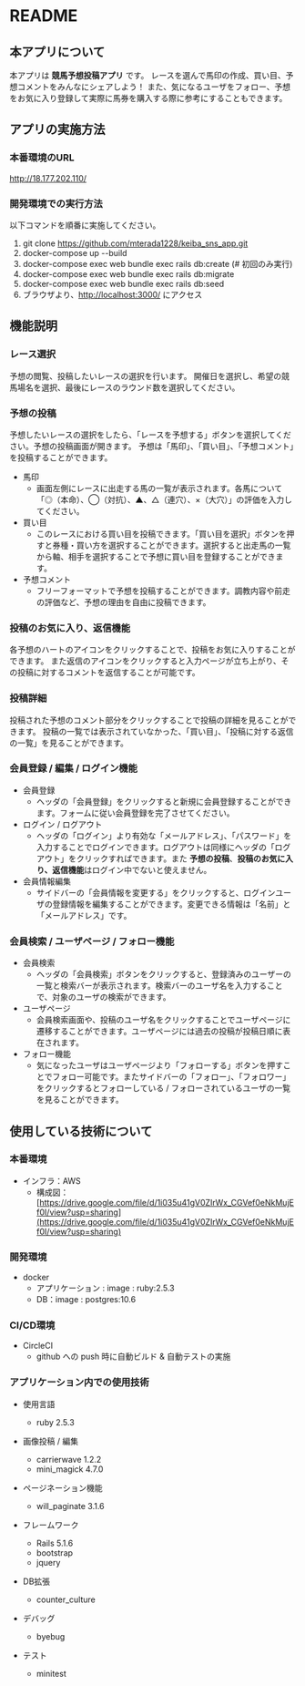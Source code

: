 # README

## 本アプリについて

本アプリは **競馬予想投稿アプリ** です。
レースを選んで馬印の作成、買い目、予想コメントをみんなにシェアしよう！
また、気になるユーザをフォロー、予想をお気に入り登録して実際に馬券を購入する際に参考にすることもできます。

## アプリの実施方法

### 本番環境のURL
http://18.177.202.110/

### 開発環境での実行方法

以下コマンドを順番に実施してください。

1. git clone https://github.com/mterada1228/keiba_sns_app.git
2. docker-compose up --build
3. docker-compose exec web bundle exec rails db:create (# 初回のみ実行)
4. docker-compose exec web bundle exec rails db:migrate
5. docker-compose exec web bundle exec rails db:seed
6. ブラウザより、[http://localhost:3000/](http://localhost:3000/) にアクセス

## 機能説明

### レース選択
予想の閲覧、投稿したいレースの選択を行います。
開催日を選択し、希望の競馬場名を選択、最後にレースのラウンド数を選択してください。

### 予想の投稿
予想したいレースの選択をしたら、「レースを予想する」ボタンを選択してください。予想の投稿画面が開きます。
予想は「馬印」、「買い目」、「予想コメント」を投稿することができます。

* 馬印
  * 画面左側にレースに出走する馬の一覧が表示されます。各馬について「◎（本命）、◯（対抗）、▲、△（連穴）、×（大穴）」の評価を入力してください。
* 買い目
  * このレースにおける買い目を投稿できます。「買い目を選択」ボタンを押すと券種・買い方を選択することができます。選択すると出走馬の一覧から軸、相手を選択することで予想に買い目を登録することができます。
* 予想コメント
  * フリーフォーマットで予想を投稿することができます。調教内容や前走の評価など、予想の理由を自由に投稿できます。

### 投稿のお気に入り、返信機能
各予想のハートのアイコンをクリックすることで、投稿をお気に入りすることができます。
また返信のアイコンをクリックすると入力ページが立ち上がり、その投稿に対するコメントを返信することが可能です。

### 投稿詳細
投稿された予想のコメント部分をクリックすることで投稿の詳細を見ることができます。
投稿の一覧では表示されていなかった、「買い目」、「投稿に対する返信の一覧」を見ることができます。

### 会員登録 / 編集 / ログイン機能
* 会員登録
  * ヘッダの「会員登録」をクリックすると新規に会員登録することができます。フォームに従い会員登録を完了させてください。
* ログイン / ログアウト
  * ヘッダの「ログイン」より有効な「メールアドレス」、「パスワード」を入力することでログインできます。ログアウトは同様にヘッダの「ログアウト」をクリックすればできます。また **予想の投稿**、**投稿のお気に入り、返信機能**はログイン中でないと使えません。 
* 会員情報編集
  * サイドバーの「会員情報を変更する」をクリックすると、ログインユーザの登録情報を編集することができます。変更できる情報は「名前」と「メールアドレス」です。

### 会員検索 / ユーザページ / フォロー機能
* 会員検索
  * ヘッダの「会員検索」ボタンをクリックすると、登録済みのユーザーの一覧と検索バーが表示されます。検索バーのユーザ名を入力することで、対象のユーザの検索ができます。
* ユーザページ
  * 会員検索画面や、投稿のユーザ名をクリックすることでユーザページに遷移することができます。ユーザページには過去の投稿が投稿日順に表在されます。
* フォロー機能
  * 気になったユーザはユーザページより「フォローする」ボタンを押すことでフォロー可能です。またサイドバーの「フォロー」、「フォロワー」をクリックするとフォローしている / フォローされているユーザの一覧を見ることができます。

## 使用している技術について

### 本番環境
* インフラ：AWS
  * 構成図：[https://drive.google.com/file/d/1i035u41gV0ZIrWx_CGVef0eNkMujEf0I/view?usp=sharing](https://drive.google.com/file/d/1i035u41gV0ZIrWx_CGVef0eNkMujEf0I/view?usp=sharing)

### 開発環境
* docker
  * アプリケーション : image : ruby:2.5.3
  * DB：image : postgres:10.6

### CI/CD環境
* CircleCI
  * github への push 時に自動ビルド & 自動テストの実施

### アプリケーション内での使用技術

* 使用言語
  * ruby 2.5.3

* 画像投稿 / 編集
  * carrierwave 1.2.2
  * mini_magick 4.7.0

* ページネーション機能
  * will_paginate 3.1.6

* フレームワーク
  * Rails 5.1.6
  * bootstrap
  * jquery

* DB拡張
  * counter_culture

* デバッグ
  * byebug

* テスト
  * minitest